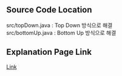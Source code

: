 ## Source Code Location

src/topDown.java : Top Down 방식으로 해결  
src/bottomUp.java : Bottom Up 방식으로 해결

## Explanation Page Link

[Link](https://lunareclipse000.wordpress.com/2024/04/05/%eb%b0%b1%ec%a4%80java-9184-%ec%8b%a0%eb%82%98%eb%8a%94-%ed%95%a8%ec%88%98-%ec%8b%a4%ed%96%89/)